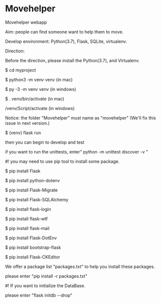 # Movehelper  

Movehelper webapp

Aim: people can find someone want to help them to move.

Develop environment: Python(3.7), Flask, SQLite, virtualenv.

Direction:

Before the direction, please install the Python(3.7), and Virtualenv.

$ cd myproject

$ python3 -m venv venv (in mac)

$ py -3 -m venv venv (in windows)

$ . venv/bin/activate (in mac)

/venv/Script/activate (in windows)

Notice: the folder "Movehelper" must name as "movehelper" (We'll fix this issue in next version.)

$ (venv) flask run

then you can begin to develop and test

if you want to run the unittests, enter" python -m unittest discover -v "

#! you may need to use pip tool to install some package.

$ pip install Flask

$ pip install python-dotenv

$ pip install Flask-Migrate

$ pip install Flask-SQLAlchemy

$ pip install flask-login

$ pip install flask-wtf

$ pip install flask-mail

$ pip install Flask-DotEnv

$ pip install bootstrap-flask

$ pip install Flask-CKEditor

We offer a package list "packages.txt" to help you install these packages.

please enter "pip install -r packages.txt"

#! If you want to initialize the DataBase.

please enter "flask initdb --drop"
